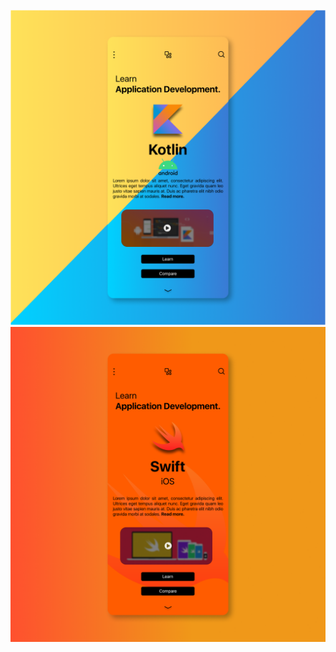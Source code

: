 ![alt text](https://github.com/MehulAgarwal07/Designs/blob/master/Mobile/Android/Instagram%20Post%20-%201.png?raw=true)
![alt text](https://github.com/MehulAgarwal07/Designs/blob/master/Mobile/Android/Instagram%20Post%20-%202.png?raw=true)
